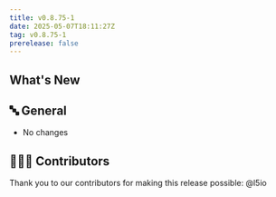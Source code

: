 ```yaml
---
title: v0.8.75-1
date: 2025-05-07T18:11:27Z
tag: v0.8.75-1
prerelease: false
---
```


## What's New
## 🔤 General
* No changes

## 👨🏽‍💻 Contributors

Thank you to our contributors for making this release possible:
@l5io
